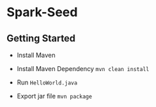 # Spark-Seed
## Getting Started 
* Install Maven

* Install Maven Dependency `mvn clean install`

* Run `HelloWorld.java`

* Export jar file `mvn package`
